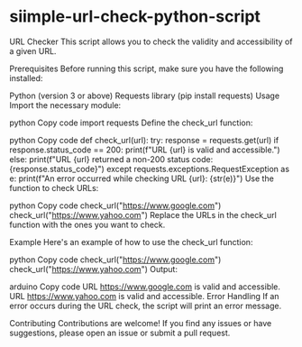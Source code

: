 # siimple-url-check-python-script
URL Checker
This script allows you to check the validity and accessibility of a given URL.

Prerequisites
Before running this script, make sure you have the following installed:

Python (version 3 or above)
Requests library (pip install requests)
Usage
Import the necessary module:

python
Copy code
import requests
Define the check_url function:

python
Copy code
def check_url(url):
    try:
        response = requests.get(url)
        if response.status_code == 200:
            print(f"URL {url} is valid and accessible.")
        else:
            print(f"URL {url} returned a non-200 status code: {response.status_code}")
    except requests.exceptions.RequestException as e:
        print(f"An error occurred while checking URL {url}: {str(e)}")
Use the function to check URLs:

python
Copy code
check_url("https://www.google.com")
check_url("https://www.yahoo.com")
Replace the URLs in the check_url function with the ones you want to check.

Example
Here's an example of how to use the check_url function:

python
Copy code
check_url("https://www.google.com")
check_url("https://www.yahoo.com")
Output:

arduino
Copy code
URL https://www.google.com is valid and accessible.
URL https://www.yahoo.com is valid and accessible.
Error Handling
If an error occurs during the URL check, the script will print an error message.

Contributing
Contributions are welcome! If you find any issues or have suggestions, please open an issue or submit a pull request.
